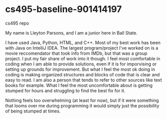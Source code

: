 # cs495-baseline-901414197
cs495 repo

My name is Lleyton Parsons, and I am a junior here in Ball State. 

I have used Java, Python, HTML, and C++. Most of my best work has been with Java on IntelliJ IDEA.
The largest program/project I've worked on is a movie reccomendator that took info from IMDb, but that was a group project. I put my fair share of work into it though.
I feel most comfortable in coding when I am able to provide solutions, even if it is for imporvising or setting up grounds for improvement. But what I feel the most ok doing in coding is making organized structures
and blocks of code that is clear and easy to read. I am also a person that tends to refer to other sources like text books for example.
What I feel the most uncomfortable about is getting stumped for hours and struggling to find the best fix for it.

Nothing feels too overwhelming (at least for now), but if it were something that looms over me during programming it would simply just the possibility of being stumped at times.
